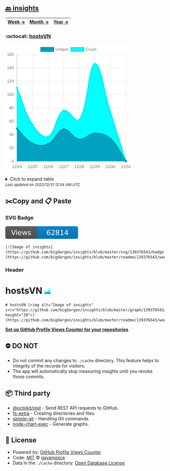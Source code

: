 ## [🔙 insights](https://github.com/bigdargon/insights)
| [**Week →**](https://github.com/bigdargon/insights/blob/master/readme/139376543/week.md) | [**Month →**](https://github.com/bigdargon/insights/blob/master/readme/139376543/month.md) | [**Year →**](https://github.com/bigdargon/insights/blob/master/readme/139376543/year.md) |
| ---- | ---- | ----- |
### :octocat: [hostsVN](https://github.com/bigdargon/hostsVN)
![Image of insights](https://github.com/bigdargon/insights/blob/master/graph/139376543/large/week.png)

<details>
	<summary>Click to expand table</summary>
	<h2>:calendar: Week Page Views Table</h2>
<table>
	<tr>
		<th>
			Last Updated
		</th>
		<th>
			Unique
		</th>
		<th>
			Count
		</th>
	</tr>
	<tr>
		<td>
			<code>2022/12/31</code>
		</td>
		<td>
			<code>0</code>
		</td>
		<td>
			<code>0</code>
		</td>
	</tr>
	<tr>
		<td>
			<code>2022/12/30</code>
		</td>
		<td>
			<code>34</code>
		</td>
		<td>
			<code>74</code>
		</td>
	</tr>
	<tr>
		<td>
			<code>2022/12/29</code>
		</td>
		<td>
			<code>42</code>
		</td>
		<td>
			<code>146</code>
		</td>
	</tr>
	<tr>
		<td>
			<code>2022/12/28</code>
		</td>
		<td>
			<code>33</code>
		</td>
		<td>
			<code>62</code>
		</td>
	</tr>
	<tr>
		<td>
			<code>2022/12/27</code>
		</td>
		<td>
			<code>48</code>
		</td>
		<td>
			<code>76</code>
		</td>
	</tr>
	<tr>
		<td>
			<code>2022/12/26</code>
		</td>
		<td>
			<code>26</code>
		</td>
		<td>
			<code>37</code>
		</td>
	</tr>
	<tr>
		<td>
			<code>2022/12/25</code>
		</td>
		<td>
			<code>27</code>
		</td>
		<td>
			<code>55</code>
		</td>
	</tr>
	<tr>
		<td>
			<code>2022/12/24</code>
		</td>
		<td>
			<code>49</code>
		</td>
		<td>
			<code>110</code>
		</td>
	</tr>
</table>

</details>
<small><i>Last updated on 2022/12/31 12:54 AM UTC</i></small>

## ✂️Copy and 📋 Paste
### SVG Badge
[![Image of insights](https://github.com/bigdargon/insights/blob/master/svg/139376543/badge.svg)](https://github.com/bigdargon/insights/blob/master/readme/139376543/week.md)
```readme
[![Image of insights](https://github.com/bigdargon/insights/blob/master/svg/139376543/badge.svg)](https://github.com/bigdargon/insights/blob/master/readme/139376543/week.md)
```
### Header
# hostsVN [<img alt="Image of insights" src="https://github.com/bigdargon/insights/blob/master/graph/139376543/small/week.png" height="20">](https://github.com/bigdargon/insights/blob/master/readme/139376543/week.md)
```readme
# hostsVN [<img alt="Image of insights" src="https://github.com/bigdargon/insights/blob/master/graph/139376543/small/week.png" height="20">](https://github.com/bigdargon/insights/blob/master/readme/139376543/week.md)
```
[**Set up GitHub Profile Views Counter for your repositories**](https://github.com/gayanvoice/github-profile-views-counter)
## ⛔ DO NOT
- Do not commit any changes to `./cache` directory. This feature helps to integrity of the records for visitors.
- The app will automatically stop measuring insights until you revoke those commits.
## 📦 Third party

- [@octokit/rest](https://www.npmjs.com/package/@octokit/rest) - Send REST API requests to GitHub.
- [fs-extra](https://www.npmjs.com/package/fs-extra) - Creating directories and files.
- [simple-git](https://www.npmjs.com/package/simple-git) - Handling Git commands.
- [node-chart-exec](https://www.npmjs.com/package/node-chart-exec) - Generate graphs.
## 📄 License
- Powered by: [GitHub Profile Views Counter](https://github.com/gayanvoice/github-profile-views-counter)
- Code: [MIT](./LICENSE) © [gayanvoice](https://github.com/gayanvoice/github-profile-views-counter)
- Data in the `./cache` directory: [Open Database License](https://opendatacommons.org/licenses/odbl/1-0/)